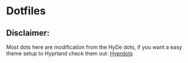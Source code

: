 # Dotfiles

## Disclaimer:
Most dots here are modification from the HyDe dots, if you want a easy theme setup to Hyprland check them out: [Hyprdots](https://github.com/prasanthrangan/hyprdots)
